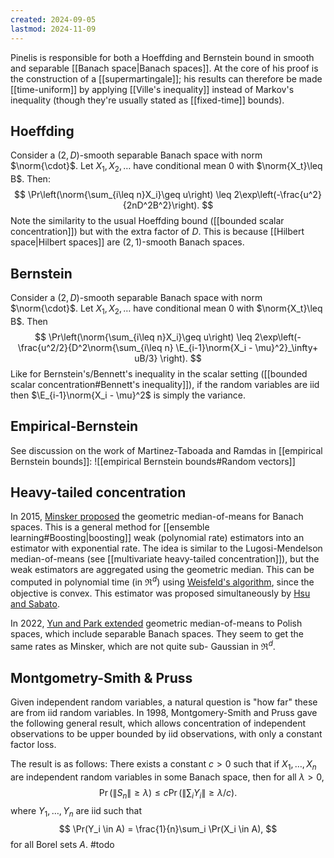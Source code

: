 ```yaml
---
created: 2024-09-05
lastmod: 2024-11-09
---
```


Pinelis is responsible for both a Hoeffding and Bernstein bound in smooth and separable [[Banach space|Banach spaces]]. At the core of his proof is the construction of a [[supermartingale]]; his results can therefore be made [[time-uniform]] by applying [[Ville's inequality]] instead of Markov's inequality (though they're usually stated as [[fixed-time]] bounds). 
## Hoeffding 
Consider a $(2,D)$-smooth separable Banach space with norm $\norm{\cdot}$. Let $X_1,X_2,\dots$ have conditional mean $0$ with $\norm{X_t}\leq B$. Then: 
$$
\Pr\left(\norm{\sum_{i\leq n}X_i}\geq u\right) \leq 2\exp\left(-\frac{u^2}{2nD^2B^2}\right).
$$
Note the similarity to the usual Hoeffding bound ([[bounded scalar concentration]]) but with the extra factor of $D$. This is because [[Hilbert space|Hilbert spaces]] are $(2,1)$-smooth Banach spaces. 

## Bernstein 
Consider a $(2,D)$-smooth separable Banach space with norm $\norm{\cdot}$. Let $X_1,X_2,\dots$ have conditional mean $0$ with $\norm{X_t}\leq B$. Then 
$$
\Pr\left(\norm{\sum_{i\leq n}X_i}\geq u\right) \leq 2\exp\left(-\frac{u^2/2}{D^2\norm{\sum_{i\leq n} \E_{i-1}\norm{X_i - \mu}^2}_\infty+ uB/3} \right).
$$
Like for Bernstein's/Bennett's inequality in the scalar setting ([[bounded scalar concentration#Bennett's inequality]]), if the random variables are iid then $\E_{i-1}\norm{X_i - \mu}^2$ is simply the variance. 

## Empirical-Bernstein 
See discussion on the work of Martinez-Taboada and Ramdas in [[empirical Bernstein bounds]]: 
![[empirical Bernstein bounds#Random vectors]]

## Heavy-tailed concentration
In 2015, [Minsker proposed](https://citeseerx.ist.psu.edu/document?repid=rep1&type=pdf&doi=adb542bb749073d80af52f2038ad6980e3874337) the geometric median-of-means for Banach spaces. This is a general method for [[ensemble learning#Boosting|boosting]] weak (polynomial rate) estimators into an estimator with exponential rate. The idea is similar to the Lugosi-Mendelson median-of-means (see [[multivariate heavy-tailed concentration]]), but the weak estimators are aggregated using the geometric median. This can be computed in polynomial time (in $\Re^d$) using [Weisfeld's algorithm](https://github.com/scoutant/l1-median), since the objective is convex. This estimator was proposed simultaneously by [Hsu and Sabato](https://proceedings.mlr.press/v32/hsu14.pdf). 

In 2022, [Yun and Park extended](https://arxiv.org/abs/2211.17155) geometric median-of-means to Polish spaces, which include separable Banach spaces. They seem to get the same rates as Minsker, which are not quite sub-
Gaussian in $\Re^d$. 

## Montgometry-Smith & Pruss
Given independent random variables, a natural question is "how far" these are from iid random variables. In 1998, Montgomery-Smith and Pruss gave the following general result, which allows concentration of independent observations to be upper bounded by iid observations, with only a constant factor loss. 

The result is as follows:  There exists a constant $c>0$ such that if $X_1,\dots,X_n$ are independent random variables in some Banach space, then for all $\lambda>0$, 
$$
\Pr(\|S_n\| \geq\lambda) \leq c \Pr(\|\sum_i Y_i\| \geq \lambda/c).
$$
where $Y_1,\dots,Y_n$ are iid such that 
$$
\Pr(Y_i \in A) = \frac{1}{n}\sum_i \Pr(X_i \in A),
$$
for all Borel sets $A$.  #todo 

